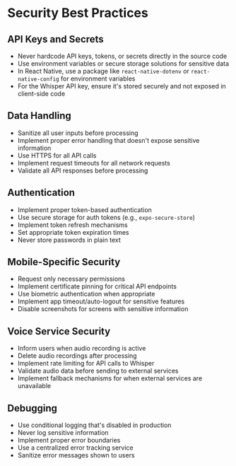 # Security Best Practices

## API Keys and Secrets
- Never hardcode API keys, tokens, or secrets directly in the source code
- Use environment variables or secure storage solutions for sensitive data
- In React Native, use a package like `react-native-dotenv` or `react-native-config` for environment variables
- For the Whisper API key, ensure it's stored securely and not exposed in client-side code

## Data Handling
- Sanitize all user inputs before processing
- Implement proper error handling that doesn't expose sensitive information
- Use HTTPS for all API calls
- Implement request timeouts for all network requests
- Validate all API responses before processing

## Authentication
- Implement proper token-based authentication
- Use secure storage for auth tokens (e.g., `expo-secure-store`)
- Implement token refresh mechanisms
- Set appropriate token expiration times
- Never store passwords in plain text

## Mobile-Specific Security
- Request only necessary permissions
- Implement certificate pinning for critical API endpoints
- Use biometric authentication when appropriate
- Implement app timeout/auto-logout for sensitive features
- Disable screenshots for screens with sensitive information

## Voice Service Security
- Inform users when audio recording is active
- Delete audio recordings after processing
- Implement rate limiting for API calls to Whisper
- Validate audio data before sending to external services
- Implement fallback mechanisms for when external services are unavailable

## Debugging
- Use conditional logging that's disabled in production
- Never log sensitive information
- Implement proper error boundaries
- Use a centralized error tracking service
- Sanitize error messages shown to users 